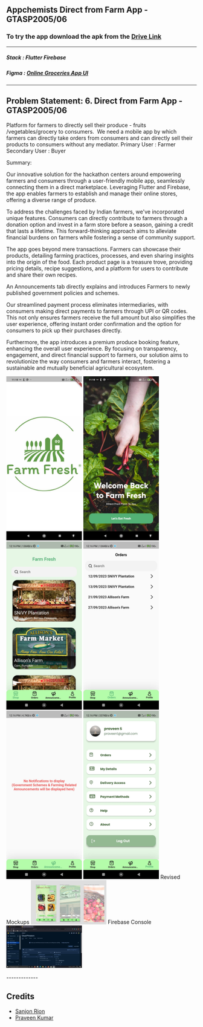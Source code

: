 Appchemists
Direct from Farm App - GTASP2005/06
-------------  
### To try the app download the apk from the [Drive Link](https://drive.google.com/drive/folders/1s3VZ2YfswkFdDaQBEoK6AuzrnoocMC0P?usp=sharing)  
-------------
  
##### Stack : Flutter Firebase
##### Figma : [Online Groceries App UI](https://www.figma.com/file/cTwn56bgm3dIxUwuW1GEOQ/GTA-Sandshores?type=design&node-id=1%3A2&mode=design&t=sGDIxHC97OSz3FR9-1)  
  
-------------  

## Problem Statement: 6. Direct from Farm App - GTASP2005/06

Platform for farmers to directly sell their produce - fruits /vegetables/grocery to consumers. 
We need a mobile app by which farmers can directly take orders from consumers and can directly sell their products to consumers without any mediator.
Primary User : Farmer 
Secondary User : Buyer

Summary:

Our innovative solution for the hackathon centers around empowering farmers and consumers through a user-friendly mobile app, seamlessly connecting them in a direct marketplace. Leveraging Flutter and Firebase, the app enables farmers to establish and manage their online stores, offering a diverse range of produce.

To address the challenges faced by Indian farmers, we've incorporated unique features. Consumers can directly contribute to farmers through a donation option and invest in a farm store before a season, gaining a credit that lasts a lifetime. This forward-thinking approach aims to alleviate financial burdens on farmers while fostering a sense of community support.

The app goes beyond mere transactions. Farmers can showcase their products, detailing farming practices, processes, and even sharing insights into the origin of the food. Each product page is a treasure trove, providing pricing details, recipe suggestions, and a platform for users to contribute and share their own recipes.

An Announcements tab directly explains and introduces Farmers to newly published government policies and schemes.

Our streamlined payment process eliminates intermediaries, with consumers making direct payments to farmers through UPI or QR codes. This not only ensures farmers receive the full amount but also simplifies the user experience, offering instant order confirmation and the option for consumers to pick up their purchases directly.

Furthermore, the app introduces a premium produce booking feature, enhancing the overall user experience. By focusing on transparency, engagement, and direct financial support to farmers, our solution aims to revolutionize the way consumers and farmers interact, fostering a sustainable and mutually beneficial agricultural ecosystem.

<p float="left">
  <img src="screenshots/1.jpg" width="200" />
  <img src="screenshots/2.jpg" width="200" /> 
  <img src="screenshots/3.jpg" width="200" />
  <img src="screenshots/4.jpg" width="200" />
  <img src="screenshots/5.jpg" width="200" /> 
  <img src="screenshots/6.jpg" width="200" />
  Revised Mockups
  <img src="screenshots/7.jpg" width="200" />
  Firebase Console
  <img src="screenshots/8.jpg" width="200" /> 
</p>
-------------  

## Credits  
- [Sanjon Rion](www.linkedin.com/in/sanjon-rion-snivy27272713) 
- [Praveen Kumar](https://www.linkedin.com/in/praveen-kumar-852097214?lipi=urn%3Ali%3Apage%3Ad_flagship3_profile_view_base%3BcSqvjqn3SGyyRMQ4dD1BMA%3D%3D)
